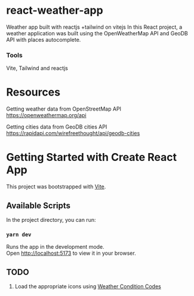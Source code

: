 # react-weather-app

Weather app built with reactjs
+tailwind
on vitejs
In this React project, a weather application was built using the OpenWeatherMap API and GeoDB API with places autocomplete.

### Tools

Vite, Tailwind and reactjs

# Resources

Getting weather data from OpenStreetMap API
https://openweathermap.org/api

Getting cities data from GeoDB cities API
https://rapidapi.com/wirefreethought/api/geodb-cities

# Getting Started with Create React App

This project was bootstrapped with [Vite](https://vitejs.dev/guide/).

## Available Scripts

In the project directory, you can run:

### `yarn dev`

Runs the app in the development mode.\
Open [http://localhost:5173](http://localhost:5173) to view it in your browser.

## TODO

1. Load the appropriate icons using [Weather Condition Codes](https://openweathermap.org/weather-conditions#Weather-Condition-Codes-2)
